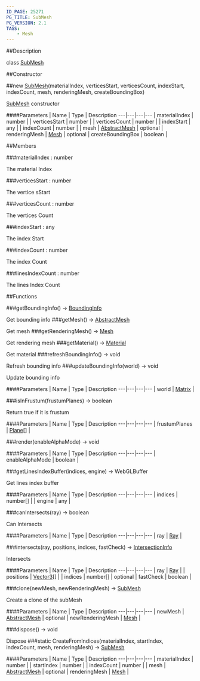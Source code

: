 ```yaml
---
ID_PAGE: 25271
PG_TITLE: SubMesh
PG_VERSION: 2.1
TAGS:
    - Mesh
---
```

##Description

class [SubMesh](/classes/2.2-alpha/SubMesh)



##Constructor

##new [SubMesh](/classes/2.2-alpha/SubMesh)(materialIndex, verticesStart, verticesCount, indexStart, indexCount, mesh, renderingMesh, createBoundingBox)

[SubMesh](/classes/2.2-alpha/SubMesh) constructor

####Parameters
 | Name | Type | Description
---|---|---|---
 | materialIndex | number | 
 | verticesStart | number | 
 | verticesCount | number | 
 | indexStart | any | 
 | indexCount | number | 
 | mesh | [AbstractMesh](/classes/2.2-alpha/AbstractMesh) | 
optional | renderingMesh | [Mesh](/classes/2.2-alpha/Mesh) | 
optional | createBoundingBox | boolean | 

##Members

###materialIndex : number

The material Index

###verticesStart : number

The vertice sStart

###verticesCount : number

The vertices Count

###indexStart : any

The index Start

###indexCount : number

The index Count

###linesIndexCount : number

The lines Index Count

##Functions

###getBoundingInfo() &rarr; [BoundingInfo](/classes/2.2-alpha/BoundingInfo)

Get bounding info
###getMesh() &rarr; [AbstractMesh](/classes/2.2-alpha/AbstractMesh)

Get mesh
###getRenderingMesh() &rarr; [Mesh](/classes/2.2-alpha/Mesh)

Get rendering mesh
###getMaterial() &rarr; [Material](/classes/2.2-alpha/Material)

Get material
###refreshBoundingInfo() &rarr; void

Refresh bounding info
###updateBoundingInfo(world) &rarr; void

Update bounding info

####Parameters
 | Name | Type | Description
---|---|---|---
 | world | [Matrix](/classes/2.2-alpha/Matrix) | 

###isInFrustum(frustumPlanes) &rarr; boolean

Return true if it is frustum

####Parameters
 | Name | Type | Description
---|---|---|---
 | frustumPlanes | [Plane](/classes/2.2-alpha/Plane)[] | 

###render(enableAlphaMode) &rarr; void



####Parameters
 | Name | Type | Description
---|---|---|---
 | enableAlphaMode | boolean | 

###getLinesIndexBuffer(indices, engine) &rarr; WebGLBuffer

Get lines index buffer

####Parameters
 | Name | Type | Description
---|---|---|---
 | indices | number[] | 
 | engine | any | 

###canIntersects(ray) &rarr; boolean

Can Intersects

####Parameters
 | Name | Type | Description
---|---|---|---
 | ray | [Ray](/classes/2.2-alpha/Ray) | 

###intersects(ray, positions, indices, fastCheck) &rarr; [IntersectionInfo](/classes/2.2-alpha/IntersectionInfo)

Intersects

####Parameters
 | Name | Type | Description
---|---|---|---
 | ray | [Ray](/classes/2.2-alpha/Ray) | 
 | positions | [Vector3](/classes/2.2-alpha/Vector3)[] | 
 | indices | number[] | 
optional | fastCheck | boolean | 

###clone(newMesh, newRenderingMesh) &rarr; [SubMesh](/classes/2.2-alpha/SubMesh)

Create a clone of the subMesh

####Parameters
 | Name | Type | Description
---|---|---|---
 | newMesh | [AbstractMesh](/classes/2.2-alpha/AbstractMesh) | 
optional | newRenderingMesh | [Mesh](/classes/2.2-alpha/Mesh) | 

###dispose() &rarr; void

Dispose
###static CreateFromIndices(materialIndex, startIndex, indexCount, mesh, renderingMesh) &rarr; [SubMesh](/classes/2.2-alpha/SubMesh)



####Parameters
 | Name | Type | Description
---|---|---|---
 | materialIndex | number | 
 | startIndex | number | 
 | indexCount | number | 
 | mesh | [AbstractMesh](/classes/2.2-alpha/AbstractMesh) | 
optional | renderingMesh | [Mesh](/classes/2.2-alpha/Mesh) | 

